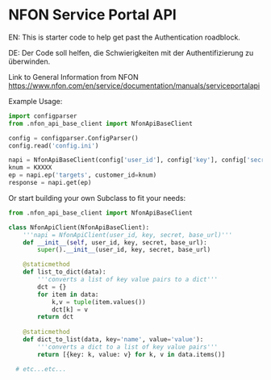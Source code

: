 # NFON Service Portal API

EN:
This is starter code to help get past the Authentication roadblock.

DE:
Der Code soll helfen, die Schwierigkeiten mit der Authentifizierung zu überwinden.

Link to General Information from NFON
https://www.nfon.com/en/service/documentation/manuals/serviceportalapi

Example Usage:

```python
import configparser
from .nfon_api_base_client import NfonApiBaseClient

config = configparser.ConfigParser()
config.read('config.ini')

napi = NfonApiBaseClient(config['user_id'], config['key'], config['secret'], config['base_url'])
knum = KXXXX
ep = napi.ep('targets', customer_id=knum)
response = napi.get(ep)
```

Or start building your own Subclass to fit your needs:

```python
from .nfon_api_base_client import NfonApiBaseClient

class NfonApiClient(NfonApiBaseClient):
    '''napi = NfonApiClient(user_id, key, secret, base_url)'''
    def __init__(self, user_id, key, secret, base_url):
        super().__init__(user_id, key, secret, base_url)

    @staticmethod
    def list_to_dict(data):
        '''converts a list of key value pairs to a dict'''
        dct = {}
        for item in data:
            k,v = tuple(item.values())
            dct[k] = v
        return dct
    
    @staticmethod
    def dict_to_list(data, key='name', value='value'):
        '''converts a dict to a list of key value pairs'''
        return [{key: k, value: v} for k, v in data.items()]

  # etc...etc...
```
